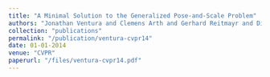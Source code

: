 ```yaml
---
title: "A Minimal Solution to the Generalized Pose-and-Scale Problem"
authors: "Jonathan Ventura and Clemens Arth and Gerhard Reitmayr and Dieter Schmalstieg"
collection: "publications"
permalink: "/publication/ventura-cvpr14"
date: 01-01-2014
venue: "CVPR"
paperurl: "/files/ventura-cvpr14.pdf"
---
```

